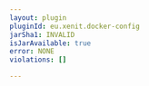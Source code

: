 ```yaml
---
layout: plugin
pluginId: eu.xenit.docker-config
jarSha1: INVALID
isJarAvailable: true
error: NONE
violations: []

---
```

